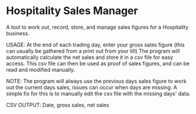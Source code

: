 # Hospitality Sales Manager
 A tool to work out, record, store, and manage sales figures for a Hospitality business.

USAGE:
    At the end of each trading day, enter your gross sales figure (this can usually be gathered from a print out from your till)
    The program will automatically calculate the net sales and store it in a csv file for easy access.
    This csv file can then be used as proof of sales figures, and can be read and modified manually.

NOTE:
    The program will always use the previous days sales figure to work out the current days sales, issues can occur when days are missing. A simple fix for this is to manually edit the csv file with the missing days' data.

CSV OUTPUT:
    Date, gross sales, net sales

    
